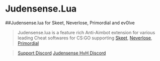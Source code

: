 # Judensense.Lua

##Judensense.lua for Skeet, Neverlose, Primordial and ev0lve
> Judensense.lua is a feature rich Anti-Aimbot extension for various leading Cheat softwares for CS:GO supporting
> [Skeet](https://gamesense.pub/), [Neverlose](https://neverlose.cc), [Primordial](https://primordial.dev)


> [Support Discord](https://discord.gg/mSZdu5QEH9)
> [Judensense HvH Discord](https://discord.gg/judensense)
